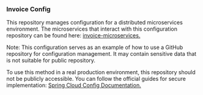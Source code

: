 ### Invoice Config

This repository manages configuration for a distributed microservices environment. The microservices that interact with this configuration repository can be found here: [invoice-microservices.](https://github.com/apettiigrew/invoice-microservices)

Note: This configuration serves as an example of how to use a GitHub repository for configuration management. It may contain sensitive data that is not suitable for public repository.

To use this method in a real production environment, this repository should not be publicly accessible. You can follow the official guides for secure implementation: [Spring Cloud Config Documentation.
](https://docs.spring.io/spring-cloud-config/docs/current/reference/html/#_environment_repository)
